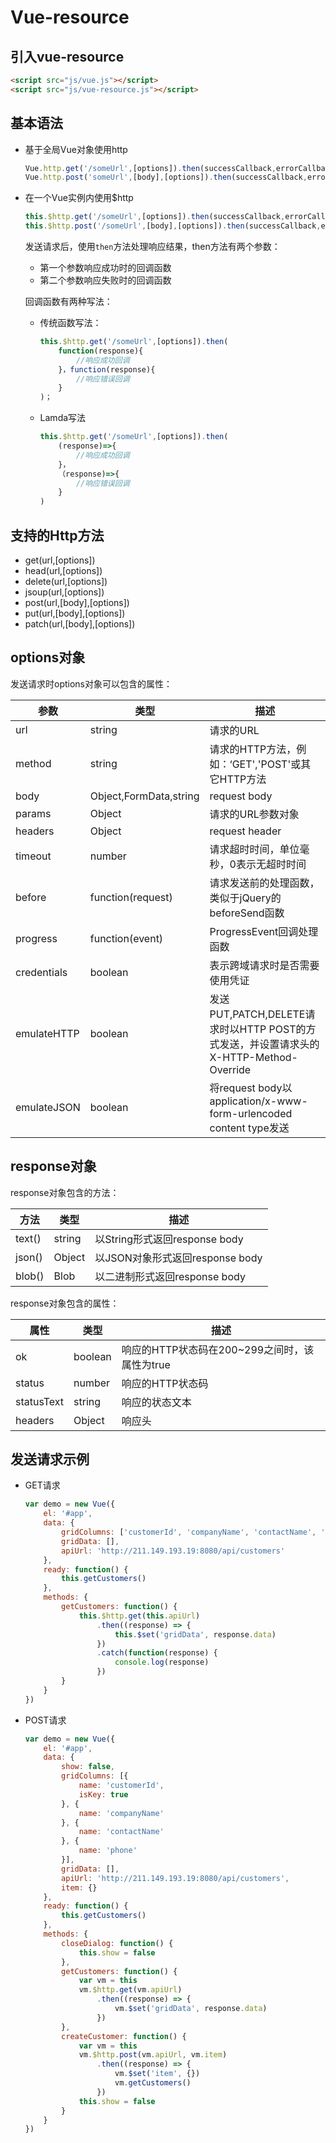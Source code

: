 # Vue-resource

## 引入vue-resource

```html
<script src="js/vue.js"></script>
<script src="js/vue-resource.js"></script>
```

## 基本语法

- 基于全局Vue对象使用http

  ```js
  Vue.http.get('/someUrl',[options]).then(successCallback,errorCallback);
  Vue.http.post('someUrl',[body],[options]).then(successCallback,errorCallback);
  ```

- 在一个Vue实例内使用$http

  ```js
  this.$http.get('/someUrl',[options]).then(successCallback,errorCallback);
  this.$http.post('/someUrl',[body],[options]).then(successCallback,errorCallback);
  ```

  发送请求后，使用`then`方法处理响应结果，then方法有两个参数：

  - 第一个参数响应成功时的回调函数
  - 第二个参数响应失败时的回调函数

  回调函数有两种写法：

  - 传统函数写法：

    ```js
    this.$http.get('/someUrl',[options]).then(
        function(response){
            //响应成功回调
        }，function(response){
        	//响应错误回调
    	}
    )；
    ```

  - Lamda写法

    ```js
    this.$http.get('/someUrl',[options]).then(
        (response)=>{
            //响应成功回调
        }，
        （response)=>{
        	//响应错误回调
    	}
    )
    ```

## 支持的Http方法

- get(url,[options])
- head(url,[options])
- delete(url,[options])
- jsoup(url,[options])
- post(url,[body],[options])
- put(url,[body],[options])
- patch(url,[body],[options])

## options对象

发送请求时options对象可以包含的属性：

| 参数        | 类型                   | 描述                                                         |
| ----------- | ---------------------- | ------------------------------------------------------------ |
| url         | string                 | 请求的URL                                                    |
| method      | string                 | 请求的HTTP方法，例如：‘GET','POST'或其它HTTP方法             |
| body        | Object,FormData,string | request body                                                 |
| params      | Object                 | 请求的URL参数对象                                            |
| headers     | Object                 | request header                                               |
| timeout     | number                 | 请求超时时间，单位毫秒，0表示无超时时间                      |
| before      | function(request)      | 请求发送前的处理函数，类似于jQuery的beforeSend函数           |
| progress    | function(event)        | ProgressEvent回调处理函数                                    |
| credentials | boolean                | 表示跨域请求时是否需要使用凭证                               |
| emulateHTTP | boolean                | 发送PUT,PATCH,DELETE请求时以HTTP POST的方式发送，并设置请求头的X-HTTP-Method-Override |
| emulateJSON | boolean                | 将request body以application/x-www-form-urlencoded content type发送 |

## response对象

response对象包含的方法：

| 方法   | 类型   | 描述                            |
| ------ | ------ | ------------------------------- |
| text() | string | 以String形式返回response body   |
| json() | Object | 以JSON对象形式返回response body |
| blob() | Blob   | 以二进制形式返回response body   |

response对象包含的属性：

| 属性       | 类型    | 描述                                          |
| ---------- | ------- | --------------------------------------------- |
| ok         | boolean | 响应的HTTP状态码在200~299之间时，该属性为true |
| status     | number  | 响应的HTTP状态码                              |
| statusText | string  | 响应的状态文本                                |
| headers    | Object  | 响应头                                        |

## 发送请求示例

- GET请求

  ```js
  var demo = new Vue({
      el: '#app',
      data: {
          gridColumns: ['customerId', 'companyName', 'contactName', 'phone'],
          gridData: [],
          apiUrl: 'http://211.149.193.19:8080/api/customers'
      },
      ready: function() {
          this.getCustomers()
      },
      methods: {
          getCustomers: function() {
              this.$http.get(this.apiUrl)
                  .then((response) => {
                      this.$set('gridData', response.data)
                  })
                  .catch(function(response) {
                      console.log(response)
                  })
          }
      }
  })
  ```

- POST请求

  ```js
  var demo = new Vue({
      el: '#app',
      data: {
          show: false,
          gridColumns: [{
              name: 'customerId',
              isKey: true
          }, {
              name: 'companyName'
          }, {
              name: 'contactName'
          }, {
              name: 'phone'
          }],
          gridData: [],
          apiUrl: 'http://211.149.193.19:8080/api/customers',
          item: {}
      },
      ready: function() {
          this.getCustomers()
      },
      methods: {
          closeDialog: function() {
              this.show = false
          },
          getCustomers: function() {
              var vm = this
              vm.$http.get(vm.apiUrl)
                  .then((response) => {
                      vm.$set('gridData', response.data)
                  })
          },
          createCustomer: function() {
              var vm = this
              vm.$http.post(vm.apiUrl, vm.item)
                  .then((response) => {
                      vm.$set('item', {})
                      vm.getCustomers()
                  })
              this.show = false
          }
      }
  })
  ```

  